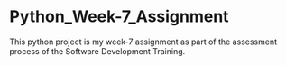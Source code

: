 # Python_Week-7_Assignment
This python project is my week-7 assignment as part of the assessment process of the Software Development Training.
